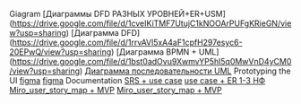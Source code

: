 Giagram
[Диаграммы DFD РАЗНЫХ УРОВНЕЙ+ER+USM] (https://drive.google.com/file/d/1cveIKiTMF7UtujC1kNOOArPUFgKRieGN/view?usp=sharing)
[Диаграмма DFD] (https://drive.google.com/file/d/1rrvAVl5xA4aF1cpfH297esyc6-20EPwQ/view?usp=sharing)
[Диаграмма BPMN + UML] (https://drive.google.com/file/d/1bst0adOvu9XwmvYP5hl5q0MwVnD4yCM0/view?usp=sharing)
[Диаграмма последовательности UML](https://drive.google.com/file/d/1GVm5siaOiUDaME-pU7zQDTWR1WIXJA57/view?usp=sharing)
Prototyping the UI
[figma](https://www.figma.com/design/AcPTmrNi6FlFFDbHQhKqyF/%D0%A0%D0%B0%D0%B1%D0%BE%D1%87%D0%B8%D0%B9-%D1%84%D0%B0%D0%B9%D0%BB-%D1%81-%D0%BF%D1%80%D0%BE%D1%82%D0%BE%D1%82%D0%B8%D0%BF%D0%B0%D0%BC%D0%B8--Copy-?node-id=0-1&t=fcoiMkP0WTQZq2Sl-1)
[figma](https://www.figma.com/design/ODJgo3uMQjc5ExxB8A7yep/%D0%94%D0%B8%D0%B7%D0%B0%D0%B9%D0%BD-%D1%81%D0%B8%D1%81%D1%82%D0%B5%D0%BC%D0%B0-Stets--Copy-?node-id=0-1&t=ujc7CQYGJ1It9L44-1)
Documentation
[SRS + use case](https://docs.google.com/document/d/1Dw6D6rgR07pQ_cZyCeQvRi4VSPuxWiJuTFMJZ5ti2vI/edit?usp=sharing)
[use case + ER 1-3 НФ](https://drive.google.com/file/d/1qJ1ubomhAFT7tt4AxwHppW2wS53ynIR2/view?usp=sharing)
[Miro_user_story_map + MVP](https://miro.com/welcomeonboard/aWVRa1R6bjJBWGovcTQySFlqTTB2RjlKaDV5bWJpVXk3YjI0ckx4L0ROK3FoT29JdTVUSmFsZlpmcjRFTHpOWWxCclpmQStpdWFBVU5ZZUpTLzYxbDNWTkExdHplOWoxbktRc283T3ZLZHZXR0tLS1FiTVF4TFdpZHlxeHVKODd0R2lncW1vRmFBVnlLcVJzTmdFdlNRPT0hdjE=?share_link_id=459581403905)
[Miro_user_story_map + MVP](https://miro.com/welcomeonboard/dW15cC9IN29IM3RVVVI1eWRWMHNMUnhkeGsvTG8xbFZDZ3MvQXNYY1VLMVJENjhxM3J4ZHdzKzlMMXhoOVY3Y2U1Z1JUMFoxN3RxeEZZOUVOOFBWdDNWTkExdHplOWoxbktRc283T3ZLZHRxWVd2YTJhUTlsMTZOODh2YjBhME9QdGo1ZEV3bUdPQWRZUHQzSGl6V2NBPT0hdjE=?share_link_id=814231202850)
[]()
[]()
